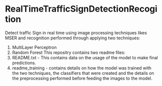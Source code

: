 # RealTimeTrafficSignDetectionRecogition
Detect traffic Sign in real time using image processing techniques likes MSER and recognition performed through applying two techniques:
1. MultiLayer Perceptron
2. Random Forest
This repositry contains two readme files:
1. README.txt - This contains data on the usage of the model to make final predictions.
2. readme_training - contains details on how the model was trained with the two techniques, the classifiers that were created and the details on the preprocessing performed before feeding the images to the model.
